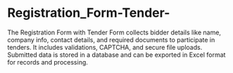# Registration_Form-Tender-
The Registration Form with Tender Form collects bidder details like name, company info, contact details, and required documents to participate in tenders. It includes validations, CAPTCHA, and secure file uploads. Submitted data is stored in a database and can be exported in Excel  format for records and processing.
